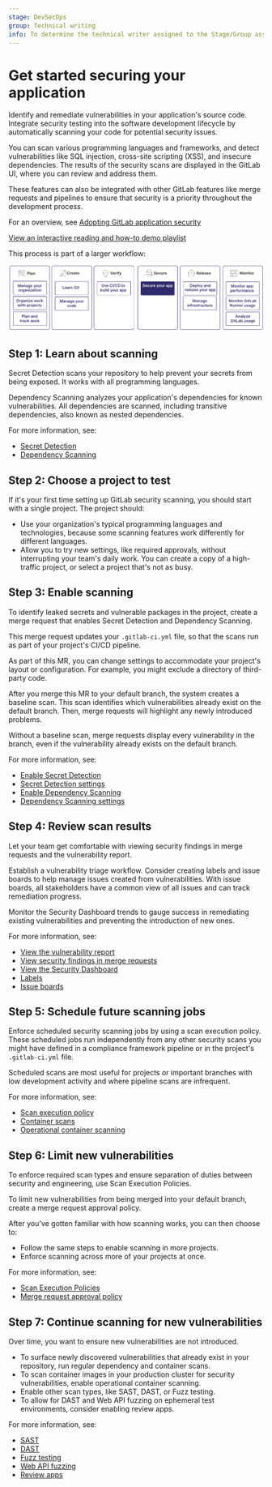```yaml
---
stage: DevSecOps
group: Technical writing
info: To determine the technical writer assigned to the Stage/Group associated with this page, see https://handbook.gitlab.com/handbook/product/ux/technical-writing/#assignments
---
```


# Get started securing your application

Identify and remediate vulnerabilities in your application's source code.
Integrate security testing into the software development lifecycle
by automatically scanning your code for potential security issues.

You can scan various programming languages and frameworks,
and detect vulnerabilities like SQL injection, cross-site scripting (XSS),
and insecure dependencies. The results of the security scans are displayed in the GitLab UI,
where you can review and address them.

These features can also be integrated with other GitLab features like merge requests
and pipelines to ensure that security is a priority throughout the development process.

<i class="fa fa-youtube-play youtube" aria-hidden="true"></i>
For an overview, see [Adopting GitLab application security](https://www.youtube.com/watch?v=5QlxkiKR04k)

<i class="fa fa-youtube-play youtube" aria-hidden="true"></i>
[View an interactive reading and how-to demo playlist](https://www.youtube.com/playlist?list=PL05JrBw4t0KrUrjDoefSkgZLx5aJYFaF9)

This process is part of a larger workflow:

![Workflow](img/get_started_app_sec_v16_11.png)

## Step 1: Learn about scanning

Secret Detection scans your repository to help prevent your secrets from being exposed.
It works with all programming languages.

Dependency Scanning analyzes your application's dependencies for known vulnerabilities. All
dependencies are scanned, including transitive dependencies, also known as nested dependencies.

For more information, see:

- [Secret Detection](secret_detection/index.md)
- [Dependency Scanning](dependency_scanning/index.md)

## Step 2: Choose a project to test

If it's your first time setting up GitLab security scanning, you should start with a single project.
The project should:

- Use your organization's typical programming languages and technologies,
  because some scanning features work differently for different languages.
- Allow you to try new settings, like required approvals, without interrupting your team's daily work.
  You can create a copy of a high-traffic project, or select a project that's not as busy.

## Step 3: Enable scanning

To identify leaked secrets and vulnerable packages in the project,
create a merge request that enables Secret Detection and Dependency Scanning.

This merge request updates your `.gitlab-ci.yml` file, so that the scans
run as part of your project's CI/CD pipeline.

As part of this MR, you can change settings to accommodate your project's layout or configuration.
For example, you might exclude a directory of third-party code.

After you merge this MR to your default branch, the system creates a baseline scan.
This scan identifies which vulnerabilities already exist on the default branch.
Then, merge requests will highlight any newly introduced problems.

Without a baseline scan, merge requests display every vulnerability in the branch,
even if the vulnerability already exists on the default branch.

For more information, see:

- [Enable Secret Detection](secret_detection/pipeline/index.md#enabling-the-analyzer)
- [Secret Detection settings](secret_detection/pipeline/index.md#configuration)
- [Enable Dependency Scanning](dependency_scanning/index.md#configuration)
- [Dependency Scanning settings](dependency_scanning/index.md#available-cicd-variables)

## Step 4: Review scan results

Let your team get comfortable with viewing security findings in merge requests
and the vulnerability report.

Establish a vulnerability triage workflow. Consider creating labels and issue boards
to help manage issues created from vulnerabilities. With issue boards, all stakeholders
have a common view of all issues and can track remediation progress.

Monitor the Security Dashboard trends to gauge success in remediating existing vulnerabilities
and preventing the introduction of new ones.

For more information, see:

- [View the vulnerability report](vulnerability_report/index.md)
- [View security findings in merge requests](index.md#view-security-scan-information)
- [View the Security Dashboard](security_dashboard/index.md)
- [Labels](../project/labels.md)
- [Issue boards](../project/issue_board.md)

## Step 5: Schedule future scanning jobs

Enforce scheduled security scanning jobs by using a scan execution policy.
These scheduled jobs run independently from any other security scans you
might have defined in a compliance framework pipeline or in the project's `.gitlab-ci.yml` file.

Scheduled scans are most useful for projects or important branches with
low development activity and where pipeline scans are infrequent.

For more information, see:

- [Scan execution policy](policies/scan-execution-policies.md)
- [Container scans](container_scanning/index.md)
- [Operational container scanning](../../user/clusters/agent/vulnerabilities.md)

## Step 6: Limit new vulnerabilities

To enforce required scan types and ensure separation of duties between security and engineering,
use Scan Execution Policies.

To limit new vulnerabilities from being merged into your default branch,
create a merge request approval policy.

After you've gotten familiar with how scanning works, you can then choose to:

- Follow the same steps to enable scanning in more projects.
- Enforce scanning across more of your projects at once.

For more information, see:

- [Scan Execution Policies](policies/scan-execution-policies.md)
- [Merge request approval policy](policies/index.md)

## Step 7: Continue scanning for new vulnerabilities

Over time, you want to ensure new vulnerabilities are not introduced.

- To surface newly discovered vulnerabilities that already exist in your repository,
  run regular dependency and container scans.
- To scan container images in your production cluster for security vulnerabilities,
  enable operational container scanning.
- Enable other scan types, like SAST, DAST, or Fuzz testing.
- To allow for DAST and Web API fuzzing on ephemeral test environments,
  consider enabling review apps.

For more information, see:

- [SAST](sast/index.md)
- [DAST](dast/index.md)
- [Fuzz testing](coverage_fuzzing/index.md)
- [Web API fuzzing](api_fuzzing/index.md)
- [Review apps](../../development/testing_guide/review_apps.md)
